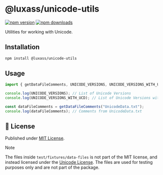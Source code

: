 # @luxass/unicode-utils

[![npm version][npm-version-src]][npm-version-href]
[![npm downloads][npm-downloads-src]][npm-downloads-href]

Utilities for working with Unicode.

## Installation

```bash
npm install @luxass/unicode-utils
```

## Usage

```ts
import { getDataFileComments, UNICODE_VERSIONS, UNICODE_VERSIONS_WITH_UCD } from "@luxass/unicode-utils";

console.log(UNICODE_VERSIONS); // List of Unicode Versions
console.log(UNICODE_VERSIONS_WITH_UCD); // List of Unicode Versions with UCD

const dataFileComments = getDataFileComments("UnicodeData.txt");
console.log(dataFileComments); // Comments from UnicodeData.txt
```

## 📄 License

Published under [MIT License](./LICENSE).

> [!NOTE]
> The files inside `test/fixtures/data-files` is not part of the MIT license, and instead licensed under the [Unicode License](https://unicode.org/copyright.html#License). The files are used for testing purposes only and are not part of the package.

<!-- Badges -->

[npm-version-src]: https://img.shields.io/npm/v/@luxass/unicode-utils?style=flat&colorA=18181B&colorB=4169E1
[npm-version-href]: https://npmjs.com/package/@luxass/unicode-utils
[npm-downloads-src]: https://img.shields.io/npm/dm/@luxass/unicode-utils?style=flat&colorA=18181B&colorB=4169E1
[npm-downloads-href]: https://npmjs.com/package/@luxass/unicode-utils

